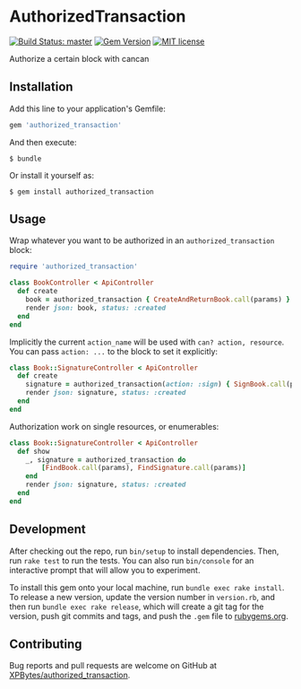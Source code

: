 # AuthorizedTransaction

[![Build Status: master](https://travis-ci.com/XPBytes/authorized_transaction.svg)](https://travis-ci.com/XPBytes/authorized_transaction) 
[![Gem Version](https://badge.fury.io/rb/authorized_transaction.svg)](https://badge.fury.io/rb/authorized_transaction)
[![MIT license](http://img.shields.io/badge/license-MIT-brightgreen.svg)](http://opensource.org/licenses/MIT)

Authorize a certain block with cancan

## Installation

Add this line to your application's Gemfile:

```ruby
gem 'authorized_transaction'
```

And then execute:

    $ bundle

Or install it yourself as:

    $ gem install authorized_transaction

## Usage

Wrap whatever you want to be authorized in an `authorized_transaction` block:

```ruby
require 'authorized_transaction'

class BookController < ApiController
  def create
    book = authorized_transaction { CreateAndReturnBook.call(params) }
    render json: book, status: :created
  end
end
```

Implicitly the current `action_name` will be used with `can? action, resource`. You can pass `action: ...` to the block
to set it explicitly:

```ruby
class Book::SignatureController < ApiController
  def create
    signature = authorized_transaction(action: :sign) { SignBook.call(params) }
    render json: signature, status: :created
  end
end
```

Authorization work on single resources, or enumerables:

```ruby
class Book::SignatureController < ApiController
  def show
    _, signature = authorized_transaction do 
        [FindBook.call(params), FindSignature.call(params)]
    end
    render json: signature, status: :created
  end
end
```

## Development

After checking out the repo, run `bin/setup` to install dependencies. Then, run `rake test` to run the tests. You can
also run `bin/console` for an interactive prompt that will allow you to experiment.

To install this gem onto your local machine, run `bundle exec rake install`. To release a new version, update the
version number in `version.rb`, and then run `bundle exec rake release`, which will create a git tag for the version,
push git commits and tags, and push the `.gem` file to [rubygems.org](https://rubygems.org).

## Contributing

Bug reports and pull requests are welcome on GitHub at [XPBytes/authorized_transaction](https://github.com/XPBytes/authorized_transaction).
